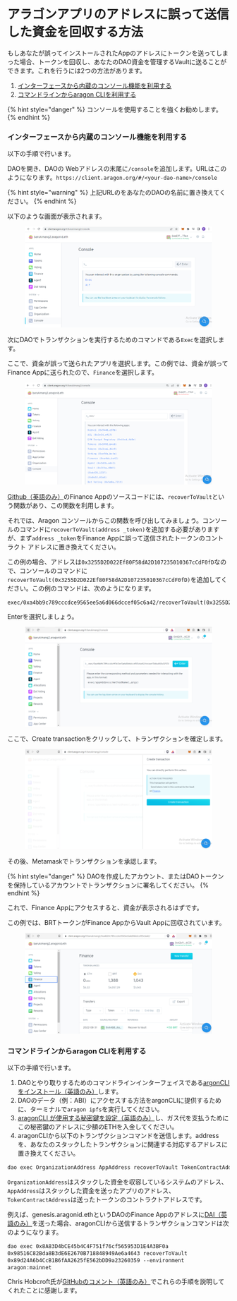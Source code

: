 # アラゴンアプリのアドレスに誤って送信した資金を回収する方法

もしあなたが誤ってインストールされたAppのアドレスにトークンを送ってしまった場合、トークンを回収し、あなたのDAO資金を管理するVaultに送ることができます。これを行うには2つの方法があります。

1. [インターフェースから内蔵のコンソール機能を利用する](funds-accidentally-sent-to-an-aragon-app-address.md#intfsukaranokonsruwosuru)
2. [コマンドラインからaragon CLIを利用する](funds-accidentally-sent-to-an-aragon-app-address.md#komandorainkaraaragon-cliwosuru)

{% hint style="danger" %}
コンソールを使用することを強くお勧めします。
{% endhint %}



### インターフェースから内蔵のコンソール機能を利用する <a href="#inter" id="inter"></a>

以下の手順で行います。

DAOを開き、DAOの Webアドレスの末尾に`/console`を追加します。URLはこのようになります。`https://client.aragon.org/#/<your-dao-name>/console`

{% hint style="warning" %}
上記URLのをあなたのDAOの名前に置き換えてください。
{% endhint %}



以下のような画面が表示されます。

<figure><img src="../../../.gitbook/assets/image (1).png" alt=""><figcaption></figcaption></figure>

次にDAOでトランザクションを実行するためのコマンドである`Exec`を選択します。

ここで、資金が誤って送られたアプリを選択します。この例では、資金が誤ってFinance Appに送られたので、`Finance`を選択します。

<figure><img src="../../../.gitbook/assets/image (5).png" alt=""><figcaption></figcaption></figure>

[Github（英語のみ）](https://github.com/aragon/aragon-apps/blob/631048d54b9cc71058abb8bd7c17f6738755d950/apps/finance/contracts/Finance.sol#L399-L410)のFinance Appのソースコードには、`recoverToVault`という関数があり、この関数を利用します。

それでは、Aragon コンソールからこの関数を呼び出してみましょう。コンソールのコマンドに`recoverToVault(address _token)`を追加する必要がありますが、まず`address _token`をFinance Appに誤って送信されたトークンのコントラクト アドレスに置き換えてください。

この例の場合、アドレスは`0x3255D2D022Ef80F58dA2D107235010367cCdF0fD`なので、コンソールのコマンドに`recoverToVault(0x3255D2D022Ef80F58dA2D107235010367cCdF0fD)`を追加してください。この例のコマンドは、次のようになります。

```
exec/0xa4bb9c789cccdce9565ee5a6d066dccef05c6a42/recoverToVault(0x3255D2D022Ef80F58dA2D107235010367cCdF0fD)
```

Enterを選択しましょう。

<figure><img src="../../../.gitbook/assets/image (4).png" alt=""><figcaption></figcaption></figure>

ここで、Create transactionをクリックして、トランザクションを確定します。

<figure><img src="../../../.gitbook/assets/image (3).png" alt=""><figcaption></figcaption></figure>

その後、Metamaskでトランザクションを承認します。

{% hint style="danger" %}
DAOを作成したアカウント、またはDAOトークンを保持しているアカウントでトランザクションに署名してください。
{% endhint %}

これで、Finance Appにアクセスすると、資金が表示されるはずです。

この例では、BRTトークンがFinance AppからVault Appに回収されています。

<figure><img src="../../../.gitbook/assets/image (2).png" alt=""><figcaption></figcaption></figure>

### コマンドラインからaragon CLIを利用する

以下の手順で行います。

1. DAOとやり取りするためのコマンドラインインターフェイスである[argonCLIをインストール（英語のみ）](https://hack.aragon.org/developers/tools/aragoncli)します。
2. DAOのデータ（例：ABI）にアクセスする方法をargonCLIに提供するために、ターミナルで`aragon ipfs`を実行してください。
3. [aragonCLI が使用する秘密鍵を設定（英語のみ）](https://hack.aragon.org/developers/tools/guides/how-to-sign-with-web3-providers)し、ガス代を支払うためにこの秘密鍵のアドレスに少額のETHを入金してください。
4. aragonCLIから以下のトランザクションコマンドを送信します。addressを、あなたのスタックしたトランザクションに関連する対応するアドレスに置き換えてください。

```powershell
dao exec OrganizationAddress AppAddress recoverToVault TokenContractAddress --environment aragon:mainnet
```

`OrganizationAddress`はスタックした資金を収容しているシステムのアドレス、`AppAddress`はスタックした資金を送ったアプリのアドレス、`TokenContractAddress`は送ったトークンのコントラクトアドレスです。

例えば、genesis.aragonid.ethというDAOのFinance Appのアドレスに[DAI（英語のみ）](https://etherscan.io/token/0x89d24A6b4CcB1B6fAA2625fE562bDD9a23260359)を送った場合、aragonCLIから送信するトランザクションコマンドは次のようになります。

```
dao exec 0x8A83D4bCE45b4C4F751f76cf565953D1E4A3BF0a 0x98516C82Bda8B3dE6E2670B718848949Ae6a4643 recoverToVault 0x89d24A6b4CcB1B6fAA2625fE562bDD9a23260359 --environment aragon:mainnet
```

Chris Hobcroft氏が[GitHubのコメント（英語のみ）](https://github.com/ethereum-cat-herders/funding/issues/2#issuecomment-477174751)でこれらの手順を説明してくれたことに感謝します。
